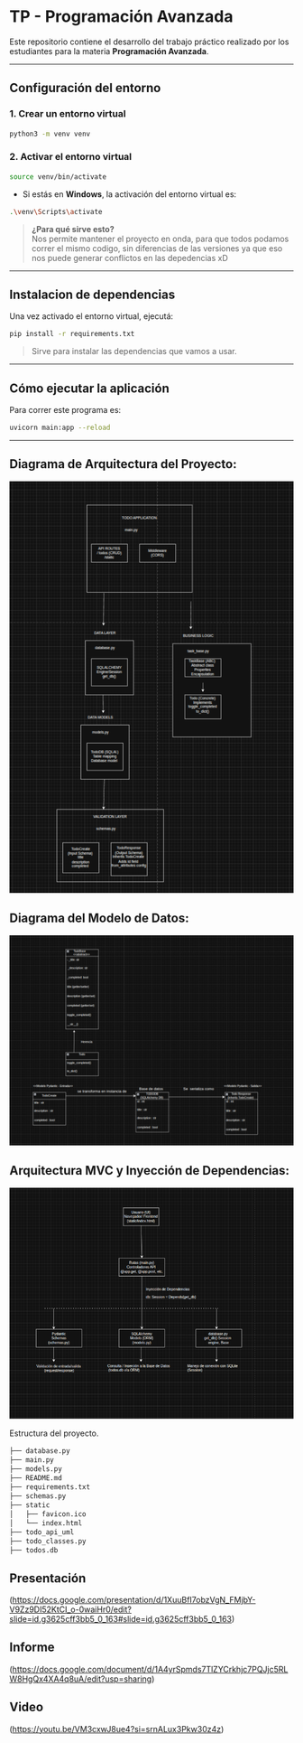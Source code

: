 # TP - Programación Avanzada

Este repositorio contiene el desarrollo del trabajo práctico realizado por los estudiantes para la materia **Programación Avanzada**.

---

## Configuración del entorno

### 1. Crear un entorno virtual

```bash
python3 -m venv venv
```

### 2. Activar el entorno virtual

```bash
source venv/bin/activate
```

- Si estás en **Windows**, la activación del entorno virtual es:

```bash
.\venv\Scripts\activate
```

> **¿Para qué sirve esto?**  
Nos permite mantener el proyecto en onda, para que todos podamos correr el mismo codigo, sin diferencias de las versiones ya que eso nos puede generar conflictos en las depedencias xD
---

## Instalacion de dependencias

Una vez activado el entorno virtual, ejecutá:

```bash
pip install -r requirements.txt
```

> Sirve para instalar las dependencias que vamos a usar.

---

## Cómo ejecutar la aplicación

Para correr este programa es:


```bash
uvicorn main:app --reload
```

---

## Diagrama de Arquitectura del Proyecto:

![Diagrama de Arquitectura del Proyecto](https://raw.githubusercontent.com/lauty635/TP---Programaci-n-Avanzada/refs/heads/main/Diagrama_general.png)

## Diagrama del Modelo de Datos:
![Diagrama del Modelo de Datos](https://raw.githubusercontent.com/lauty635/TP---Programaci-n-Avanzada/refs/heads/main/Diagrama_bases_de_datos.png)

## Arquitectura MVC y Inyección de Dependencias:
![MVC](https://raw.githubusercontent.com/lauty635/TP---Programaci-n-Avanzada/refs/heads/main/Arquitectura%20MVC.png)


Estructura del proyecto.

```
├── database.py
├── main.py
├── models.py
├── README.md
├── requirements.txt
├── schemas.py
├── static
│   ├── favicon.ico
│   └── index.html
├── todo_api_uml
├── todo_classes.py
├── todos.db
```
## Presentación
(https://docs.google.com/presentation/d/1XuuBfI7obzVgN_FMjbY-V9Zz9DI52KtCI_o-0waiHr0/edit?slide=id.g3625cff3bb5_0_163#slide=id.g3625cff3bb5_0_163)

## Informe
(https://docs.google.com/document/d/1A4yrSpmds7TlZYCrkhjc7PQJjc5RLW8HgQx4XA4q8uA/edit?usp=sharing)

## Video 
(https://youtu.be/VM3cxwJ8ue4?si=srnALux3Pkw30z4z)
